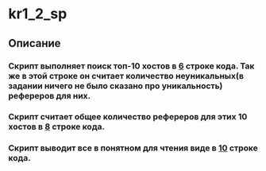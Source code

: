 # kr1_2_sp
## Описание
### Скрипт выполняет поиск топ-10 хостов в [6](https://github.com/Vantwozz/kr1_2_sp/blob/182caf0327a3f8853cc9c094b4882879cd76d3a3/myscript#L6C2-L6C2) строке кода. Так же в этой строке он считает количество неуникальных(в задании ничего не было сказано про уникальность) рефереров для них. 
### Скрипт считает общее количество рефереров для этих 10 хостов в [8](https://github.com/Vantwozz/kr1_2_sp/blob/182caf0327a3f8853cc9c094b4882879cd76d3a3/myscript#L8) строке кода.
### Скрипт выводит все в понятном для чтения виде в [10](https://github.com/Vantwozz/kr1_2_sp/blob/182caf0327a3f8853cc9c094b4882879cd76d3a3/myscript#L10) строке кода.



